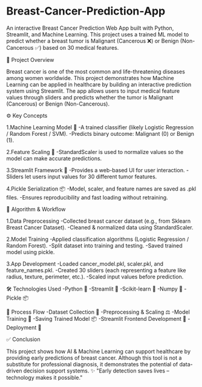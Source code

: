 # Breast-Cancer-Prediction-App

An interactive Breast Cancer Prediction Web App built with Python, Streamlit, and Machine Learning.
This project uses a trained ML model to predict whether a breast tumor is Malignant (Cancerous ❌) or Benign (Non-Cancerous ✅) based on 30 medical features.

📌 Project Overview

Breast cancer is one of the most common and life-threatening diseases among women worldwide.
This project demonstrates how Machine Learning can be applied in healthcare by building an interactive prediction system using Streamlit.
The app allows users to input medical feature values through sliders and predicts whether the tumor is Malignant (Cancerous) or Benign (Non-Cancerous).

⚙️ Key Concepts

1.Machine Learning Model 🤖
-A trained classifier (likely Logistic Regression / Random Forest / SVM).
-Predicts binary outcome: Malignant (0) or Benign (1).

2.Feature Scaling 📏
-StandardScaler is used to normalize values so the model can make accurate predictions.

3.Streamlit Framework 🎨
-Provides a web-based UI for user interaction.
-Sliders let users input values for 30 different tumor features.

4.Pickle Serialization 📦
-Model, scaler, and feature names are saved as .pkl files.
-Ensures reproducibility and fast loading without retraining.


🔑 Algorithm & Workflow

1.Data Preprocessing
-Collected breast cancer dataset (e.g., from Sklearn Breast Cancer Dataset).
-Cleaned & normalized data using StandardScaler.

2.Model Training
-Applied classification algorithms (Logistic Regression / Random Forest).
-Split dataset into training and testing.
-Saved trained model using pickle.

3.App Development
-Loaded cancer_model.pkl, scaler.pkl, and feature_names.pkl.
-Created 30 sliders (each representing a feature like radius, texture, perimeter, etc.).
-Scaled input values before prediction.

🛠 Technologies Used
-Python 🐍
-Streamlit 🎨
-Scikit-learn 🤖
-Numpy 🔢
-Pickle 📦

🧭 Process Flow
-Dataset Collection 📂
-Preprocessing & Scaling ⚖️
-Model Training 🤖
-Saving Trained Model 📦
-Streamlit Frontend Development 🎨
-Deployment 🚀

✅ Conclusion

This project shows how AI & Machine Learning can support healthcare by providing early predictions of breast cancer.
Although this tool is not a substitute for professional diagnosis, it demonstrates the potential of data-driven decision support systems.
✨ "Early detection saves lives – technology makes it possible."
